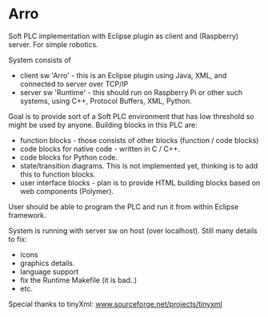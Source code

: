 # Arro
Soft PLC implementation with Eclipse plugin as client and (Raspberry) server. For simple robotics.

System consists of
- client sw 'Arro' - this is an Eclipse plugin using Java, XML, and connected to server over TCP/IP
- server sw 'Runtime' - this should run on Raspberry Pi or other such systems, using C++, Protocol Buffers, XML, Python.

Goal is to provide sort of a Soft PLC environment that has low threshold so might be used by anyone. Building blocks in this PLC are:
- function blocks - those consists of other blocks (function / code blocks)
- code blocks for native code - written in C / C++.
- code blocks for Python code.
- state/transition diagrams. This is not implemented yet, thinking is to add this to function blocks.
- user interface blocks - plan is to provide HTML building blocks based on web components (Polymer).

User should be able to program the PLC and run it from within Eclipse framework.


System is running with server sw on host (over localhost). Still many details to fix:
- icons
- graphics details.
- language support
- fix the Runtime Makefile (it is bad..)
- etc.


Special thanks to tinyXml:
www.sourceforge.net/projects/tinyxml


